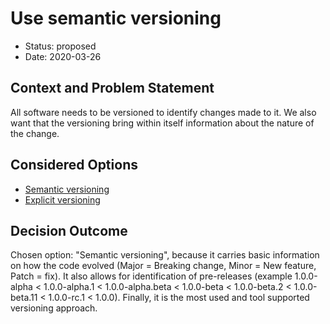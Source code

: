 # Use semantic versioning

* Status: proposed
* Date: 2020-03-26

## Context and Problem Statement

All software needs to be versioned to identify changes made to it. We also want that the
versioning bring within itself information about the nature of the change.

## Considered Options

* [Semantic versioning](https://semver.org/)
* [Explicit versioning](https://medium.com/sapioit/why-having-3-numbers-in-the-version-name-is-bad-92fc1f6bc73c)

## Decision Outcome

Chosen option: "Semantic versioning", because it carries basic information on how the
code evolved (Major = Breaking change, Minor = New feature, Patch = fix). It also allows for
identification of pre-releases (example 1.0.0-alpha < 1.0.0-alpha.1 < 1.0.0-alpha.beta
< 1.0.0-beta < 1.0.0-beta.2 < 1.0.0-beta.11 < 1.0.0-rc.1 < 1.0.0). Finally, it is the
most used and tool supported versioning approach.
